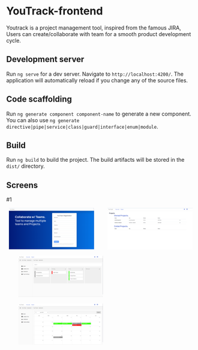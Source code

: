 # YouTrack-frontend
Youtrack is a project management tool, inspired from the famous JIRA, Users can create/collaborate with team for a smooth product development cycle.


## Development server

Run `ng serve` for a dev server. Navigate to `http://localhost:4200/`. The application will automatically reload if you change any of the source files.

## Code scaffolding

Run `ng generate component component-name` to generate a new component. You can also use `ng generate directive|pipe|service|class|guard|interface|enum|module`.

## Build

Run `ng build` to build the project. The build artifacts will be stored in the `dist/` directory.

## Screens

#1

<p align="center">
  <img alt="Light" src="https://github.com/nkr4m/YouTrack-frontend/blob/main/screens/00.png" width="45%">
&nbsp; &nbsp; &nbsp; &nbsp;
  <img alt="Dark" src="https://github.com/nkr4m/YouTrack-frontend/blob/main/screens/01.png" width="45%">
  
  &nbsp; &nbsp; &nbsp; &nbsp;
  <img alt="Dark" src="https://github.com/nkr4m/YouTrack-frontend/blob/main/screens/02.png" width="45%">
  
  &nbsp; &nbsp; &nbsp; &nbsp;
  <img alt="Dark" src="https://github.com/nkr4m/YouTrack-frontend/blob/main/screens/03.png" width="45%">
  
</p>

